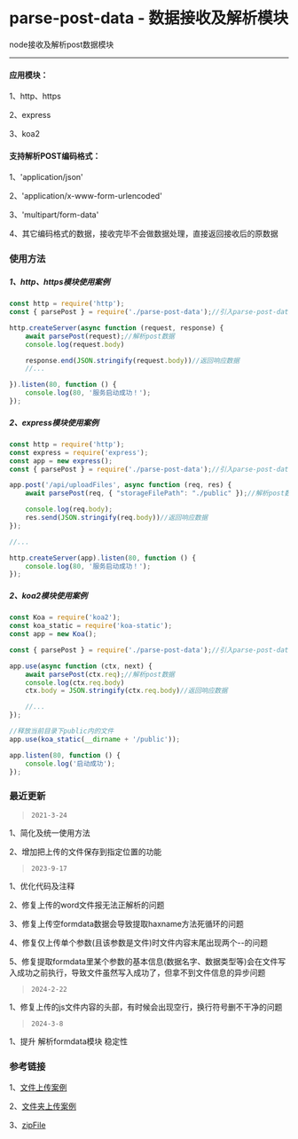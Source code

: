 # parse-post-data - 数据接收及解析模块

node接收及解析post数据模块

------

#### 应用模块：

1、http、https

2、express

3、koa2

#### 支持解析POST编码格式：

1、'application/json'

2、'application/x-www-form-urlencoded'

3、'multipart/form-data'

4、其它编码格式的数据，接收完毕不会做数据处理，直接返回接收后的原数据

### 使用方法

##### 1、http、https模块使用案例
```javascript
const http = require('http');
const { parsePost } = require('./parse-post-data');//引入parse-post-data.js

http.createServer(async function (request, response) {
    await parsePost(request);//解析post数据
    console.log(request.body)

    response.end(JSON.stringify(request.body))//返回响应数据
    //...

}).listen(80, function () {
    console.log(80, '服务启动成功！');
});
```
##### 2、express模块使用案例
```javascript
const http = require('http');
const express = require('express');
const app = new express();
const { parsePost } = require('./parse-post-data');//引入parse-post-data.js

app.post('/api/uploadFiles', async function (req, res) {
    await parsePost(req, { "storageFilePath": "./public" });//解析post数据，并且给指定接口配置上传文件的文件保存位置

    console.log(req.body);
    res.send(JSON.stringify(req.body))//返回响应数据
});

//...

http.createServer(app).listen(80, function () {
    console.log(80, '服务启动成功！');
});
```
##### 2、koa2模块使用案例
```javascript
const Koa = require('koa2');
const koa_static = require('koa-static');
const app = new Koa();

const { parsePost } = require('./parse-post-data');//引入parse-post-data.js

app.use(async function (ctx, next) {
    await parsePost(ctx.req);//解析post数据
    console.log(ctx.req.body)
    ctx.body = JSON.stringify(ctx.req.body)//返回响应数据

    //...
});

//释放当前目录下public内的文件
app.use(koa_static(__dirname + '/public'));

app.listen(80, function () {
    console.log('启动成功');
});
```

### 最近更新
> `2021-3-24`

1、简化及统一使用方法

2、增加把上传的文件保存到指定位置的功能

> `2023-9-17`

1、优化代码及注释

2、修复上传的word文件报无法正解析的问题

3、修复上传空formdata数据会导致提取haxname方法死循环的问题

4、修复仅上传单个参数(且该参数是文件)时文件内容末尾出现两个--的问题

5、修复提取formdata里某个参数的基本信息(数据名字、数据类型等)会在文件写入成功之前执行，导致文件虽然写入成功了，但拿不到文件信息的异步问题

> `2024-2-22`

1、修复上传的js文件内容的头部，有时候会出现空行，换行符号删不干净的问题

> `2024-3-8`

1、提升 解析formdata模块 稳定性

### 参考链接

1、[文件上传案例](https://github.com/fengfanv/JS-library/tree/master/node/YUMA_uploadFiles)

2、[文件夹上传案例](https://github.com/fengfanv/JS-library/tree/master/node/YUMA_uploadFolder)

3、[zipFile](https://github.com/fengfanv/JS-library/tree/master/node/zipFile)